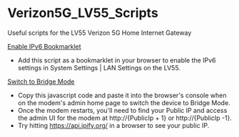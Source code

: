 # Verizon5G_LV55_Scripts
Useful scripts for the LV55 Verizon 5G Home Internet Gateway

[Enable IPv6 Bookmarklet](/enable_ipv6_bookmarklet.js)
- Add this script as a bookmarklet in your browser to enable the IPv6 settings in System Settings | LAN Settings on the LV55.

[Switch to Bridge Mode](/switch_to_bridge_mode.js) 
- Copy this javascript code and paste it into the browser's console when on the modem's admin home page to switch the device to Bridge Mode.
- Once the modem restarts, you'll need to find your Public IP and access the admin UI for the modem at http://{PublicIp + 1} or http://{PublicIp -1}.
- Try hitting https://api.ipify.org/ in a browser to see your public IP.
